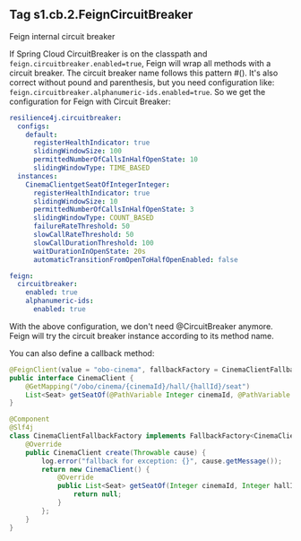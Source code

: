 ## Tag s1.cb.2.FeignCircuitBreaker
Feign internal circuit breaker

If Spring Cloud CircuitBreaker is on the classpath and `feign.circuitbreaker.enabled=true`, Feign will wrap all methods with a circuit breaker.
The circuit breaker name follows this pattern <feignClientClassName>#<calledMethod>(<parameterTypes>). 
It's also correct without pound and parenthesis, but you need configuration like: `feign.circuitbreaker.alphanumeric-ids.enabled=true`.
So we get the configuration for Feign with Circuit Breaker:
```yaml
resilience4j.circuitbreaker:
  configs:
    default:
      registerHealthIndicator: true
      slidingWindowSize: 100
      permittedNumberOfCallsInHalfOpenState: 10
      slidingWindowType: TIME_BASED
  instances:
    CinemaClientgetSeatOfIntegerInteger:
      registerHealthIndicator: true
      slidingWindowSize: 10
      permittedNumberOfCallsInHalfOpenState: 3
      slidingWindowType: COUNT_BASED
      failureRateThreshold: 50
      slowCallRateThreshold: 50
      slowCallDurationThreshold: 100
      waitDurationInOpenState: 20s
      automaticTransitionFromOpenToHalfOpenEnabled: false

feign:
  circuitbreaker:
    enabled: true
    alphanumeric-ids:
      enabled: true
```
With the above configuration, we don't need @CircuitBreaker anymore. Feign will try the circuit breaker instance according to its method name.

You can also define a callback method:
```java
@FeignClient(value = "obo-cinema", fallbackFactory = CinemaClientFallbackFactory.class)
public interface CinemaClient {
    @GetMapping("/obo/cinema/{cinemaId}/hall/{hallId}/seat")
    List<Seat> getSeatOf(@PathVariable Integer cinemaId, @PathVariable Integer hallId);
}

@Component
@Slf4j
class CinemaClientFallbackFactory implements FallbackFactory<CinemaClient> {
    @Override
    public CinemaClient create(Throwable cause) {
        log.error("fallback for exception: {}", cause.getMessage());
        return new CinemaClient() {
            @Override
            public List<Seat> getSeatOf(Integer cinemaId, Integer hallId) {
                return null;
            }
        };
    }
}
```